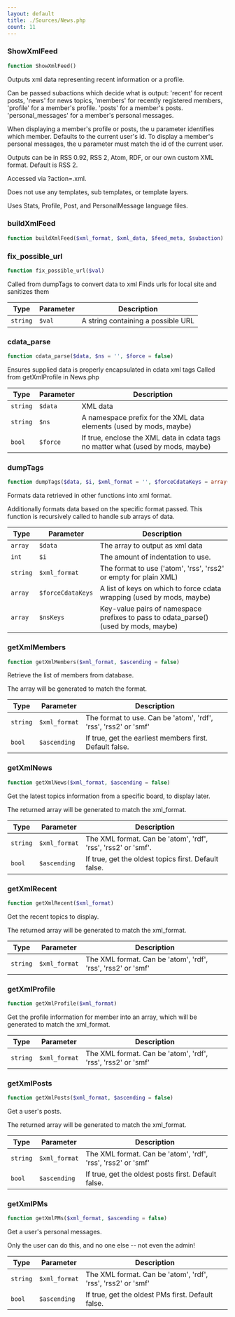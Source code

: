 ```yaml
---
layout: default
title: ./Sources/News.php
count: 11
---
```


### ShowXmlFeed

```php
function ShowXmlFeed()
```
Outputs xml data representing recent information or a profile.

Can be passed subactions which decide what is output:
 'recent' for recent posts,
 'news' for news topics,
 'members' for recently registered members,
 'profile' for a member's profile.
 'posts' for a member's posts.
 'personal_messages' for a member's personal messages.

When displaying a member's profile or posts, the u parameter identifies which member. Defaults
to the current user's id.
To display a member's personal messages, the u parameter must match the id of the current user.

Outputs can be in RSS 0.92, RSS 2, Atom, RDF, or our own custom XML format. Default is RSS 2.

Accessed via ?action=.xml.

Does not use any templates, sub templates, or template layers.

Uses Stats, Profile, Post, and PersonalMessage language files.

### buildXmlFeed

```php
function buildXmlFeed($xml_format, $xml_data, $feed_meta, $subaction)
```
### fix_possible_url

```php
function fix_possible_url($val)
```
Called from dumpTags to convert data to xml
Finds urls for local site and sanitizes them



Type|Parameter|Description
---|---|---
`string`|`$val`|A string containing a possible URL

### cdata_parse

```php
function cdata_parse($data, $ns = '', $force = false)
```
Ensures supplied data is properly encapsulated in cdata xml tags
Called from getXmlProfile in News.php



Type|Parameter|Description
---|---|---
`string`|`$data`|XML data
`string`|`$ns`|A namespace prefix for the XML data elements (used by mods, maybe)
`bool`|`$force`|If true, enclose the XML data in cdata tags no matter what (used by mods, maybe)

### dumpTags

```php
function dumpTags($data, $i, $xml_format = '', $forceCdataKeys = array(), $nsKeys = array())
```
Formats data retrieved in other functions into xml format.

Additionally formats data based on the specific format passed.
This function is recursively called to handle sub arrays of data.

Type|Parameter|Description
---|---|---
`array`|`$data`|The array to output as xml data
`int`|`$i`|The amount of indentation to use.
`string`|`$xml_format`|The format to use ('atom', 'rss', 'rss2' or empty for plain XML)
`array`|`$forceCdataKeys`|A list of keys on which to force cdata wrapping (used by mods, maybe)
`array`|`$nsKeys`|Key-value pairs of namespace prefixes to pass to cdata_parse() (used by mods, maybe)

### getXmlMembers

```php
function getXmlMembers($xml_format, $ascending = false)
```
Retrieve the list of members from database.

The array will be generated to match the format.

Type|Parameter|Description
---|---|---
`string`|`$xml_format`|The format to use. Can be 'atom', 'rdf', 'rss', 'rss2' or 'smf'
`bool`|`$ascending`|If true, get the earliest members first. Default false.

### getXmlNews

```php
function getXmlNews($xml_format, $ascending = false)
```
Get the latest topics information from a specific board,
to display later.

The returned array will be generated to match the xml_format.

Type|Parameter|Description
---|---|---
`string`|`$xml_format`|The XML format. Can be 'atom', 'rdf', 'rss', 'rss2' or 'smf'.
`bool`|`$ascending`|If true, get the oldest topics first. Default false.

### getXmlRecent

```php
function getXmlRecent($xml_format)
```
Get the recent topics to display.

The returned array will be generated to match the xml_format.

Type|Parameter|Description
---|---|---
`string`|`$xml_format`|The XML format. Can be 'atom', 'rdf', 'rss', 'rss2' or 'smf'

### getXmlProfile

```php
function getXmlProfile($xml_format)
```
Get the profile information for member into an array,
which will be generated to match the xml_format.



Type|Parameter|Description
---|---|---
`string`|`$xml_format`|The XML format. Can be 'atom', 'rdf', 'rss', 'rss2' or 'smf'

### getXmlPosts

```php
function getXmlPosts($xml_format, $ascending = false)
```
Get a user's posts.

The returned array will be generated to match the xml_format.

Type|Parameter|Description
---|---|---
`string`|`$xml_format`|The XML format. Can be 'atom', 'rdf', 'rss', 'rss2' or 'smf'
`bool`|`$ascending`|If true, get the oldest posts first. Default false.

### getXmlPMs

```php
function getXmlPMs($xml_format, $ascending = false)
```
Get a user's personal messages.

Only the user can do this, and no one else -- not even the admin!

Type|Parameter|Description
---|---|---
`string`|`$xml_format`|The XML format. Can be 'atom', 'rdf', 'rss', 'rss2' or 'smf'
`bool`|`$ascending`|If true, get the oldest PMs first. Default false.

